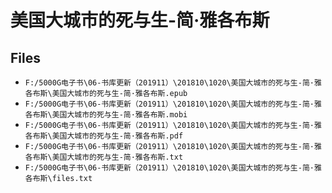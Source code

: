 # 美国大城市的死与生-简·雅各布斯

## Files

- `F:/5000G电子书\06-书库更新（201911）\201810\1020\美国大城市的死与生-简·雅各布斯\美国大城市的死与生-简·雅各布斯.epub`
- `F:/5000G电子书\06-书库更新（201911）\201810\1020\美国大城市的死与生-简·雅各布斯\美国大城市的死与生-简·雅各布斯.mobi`
- `F:/5000G电子书\06-书库更新（201911）\201810\1020\美国大城市的死与生-简·雅各布斯\美国大城市的死与生-简·雅各布斯.pdf`
- `F:/5000G电子书\06-书库更新（201911）\201810\1020\美国大城市的死与生-简·雅各布斯\美国大城市的死与生-简·雅各布斯.txt`
- `F:/5000G电子书\06-书库更新（201911）\201810\1020\美国大城市的死与生-简·雅各布斯\files.txt`
